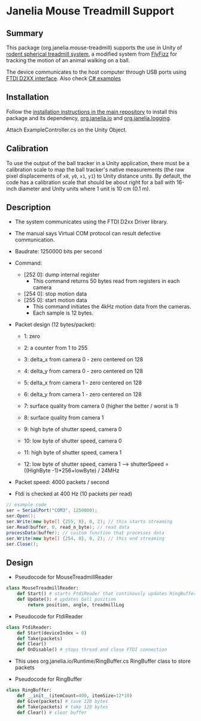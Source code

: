 # Janelia Mouse Treadmill Support

## Summary

This package (org.janelia.mouse-treadmill) supports the use in Unity of [rodent spherical treadmill system](https://sphericaltreadmill.com), a modified system from [FlyFizz](https://wiki.janelia.org/wiki/display/flyfizz/Home) for tracking the motion of an animal walking on a ball.  

The device communicates to the host computer through USB ports using [FTDI D2XX interface](https://ftdichip.com/drivers/d2xx-drivers/). Also check [C# examples](https://ftdichip.com/software-examples/code-examples/csharp-examples/)


## Installation

Follow the [installation instructions in the main repository](https://github.com/JaneliaSciComp/janelia-unity-toolkit/blob/master/README.md#installation) to install this package and its dependency, [org.janelia.io](https://github.com/JaneliaSciComp/janelia-unity-toolkit/tree/master/org.janelia.io) and [org.janelia.logging](https://github.com/JaneliaSciComp/janelia-unity-toolkit/tree/master/org.janelia.logging).  

Attach ExampleController.cs on the Unity Object.  


## Calibration

To use the output of the ball tracker in a Unity application, there must be a calibration scale to map the ball tracker's native measurements (the raw pixel displacements of `x0`, `y0`, `x1`, `y1`) to Unity distance units.  By default, the code has a calibration scale that should be about right for a ball with 16-inch diameter and Unity units where 1 unit is 10 cm (0.1 m).  


## Description

- The system communicates using the FTDI D2xx Driver library.
- The manual says Virtual COM protocol can result defective communication.
- Baudrate: 1250000 bits per second
- Command:
  - [252 0]: dump internal register
      - This command returns 50 bytes read from registers in each camera
  - [254 0]: stop motion data
  - [255 0]: start motion data
      - This command initiates the 4kHz motion data from the cameras.
      - Each sample is 12 bytes.

- Packet design (12 bytes/packet):
  - 1: zero
  - 2: a counter from 1 to 255

  - 3: delta_x from camera 0 - zero centered on 128
  - 4: delta_y from camera 0 - zero centered on 128
  - 5: delta_x from camera 1 - zero centered on 128
  - 6: delta_y from camera 1 - zero centered on 128

  - 7: surface quality from camera 0 (higher the better / worst is 1)
  - 8: surface quality from camera 1

  - 9: high byte of shutter speed, camera 0
  - 10: low byte of shutter speed, camera 0
  - 11: high byte of shutter speed, camera 1
  - 12: low byte of shutter speed, camera 1
       --> shutterSpeed = ((HighByte -1)*256+lowByte) / 24MHz

- Packet speed: 4000 packets / second
- Ftdi is checked at 400 Hz (10 packets per read)

```cs
// example code
ser = SerialPort("COM3", 1250000);
ser.Open();
ser.Write(new byte[] {255, 0}, 0, 2); // this starts streaming
ser.Read(buffer, 0, read_n_byte); // read data
processData(buffer); // custom function that processes data
ser.Write(new byte[] {254, 0}, 0, 2); // this end streaming
ser.Close();
```

## Design


- Pseudocode for MouseTreadmillReader
```python
class MouseTreadmillReader:
    def Start() # starts FtdiReader that continously updates RingBuffer
    def Update(): # updates ball position
        return position, angle, treadmillLog
```



- Pseudocode for FtdiReader
```python
class FtdiReader:
    def Start(deviceIndex = 0)
    def Take(packets)
    def Clear()
    def OnDisable() # stops thread and close FTDI connection
```

* This uses org.janelia.io/Runtime/RingBuffer.cs RingBuffer class to store packets
- Pseudocode for RingBuffer
```python
class RingBuffer:
    def __init__(itemCount=400, itemSize=12*10)
    def Give(packets) # save 120 bytes
    def Take(packets) # take 120 bytes
    def Clear() # clear buffer
```
